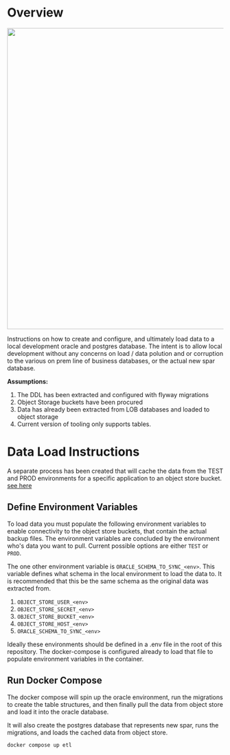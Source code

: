 # Overview

<img src="https://lh3.googleusercontent.com/pw/AP1GczMJaVEHHphmPE_w4ekcrlvD9UIGulCzzPXXIrPen7cEzwjA3CSlNLMyZMJpXrNC8ySVjEXoQra98CQSD__EQuINSi4QXiKkraBFw-1FLsV_jyKghJGFri4v9M3PKSHUeLbsgCP0Ns2GAhO0yYKAfqj6_Q=w1381-h778-s-no-gm?authuser=0" width="700px">

Instructions on how to create and configure, and ultimately load data to
a local development oracle and postgres database.  The intent is to allow  local development
without any concerns on load / data polution and or corruption to the various
on prem line of business databases, or the actual new spar database.

**Assumptions:**
1. The DDL has been extracted and configured with flyway migrations
1. Object Storage buckets have been procured
1. Data has already been extracted from LOB databases and loaded to object
    storage
1. Current version of tooling only supports tables.

# Data Load Instructions

A separate process has been created that will cache the data from the TEST and
PROD environments for a specific application to an object store bucket.
[see here](./data_extract.md)


## Define Environment Variables

To load data you must populate the following environment variables to enable
connectivity to the object store buckets, that contain the actual backup
files.  The environment variables are concluded by the environment who's
data you want to pull.  Current possible options are either `TEST` or `PROD`.

The one other environment variable is `ORACLE_SCHEMA_TO_SYNC_<env>`. This
variable defines what schema in the local environment to load the data to.  It
is recommended that this be the same schema as the original data was extracted
from.

1. `OBJECT_STORE_USER_<env>`
1. `OBJECT_STORE_SECRET_<env>`
1. `OBJECT_STORE_BUCKET_<env>`
1. `OBJECT_STORE_HOST_<env>`
1. `ORACLE_SCHEMA_TO_SYNC_<env>`

Ideally these environments should be defined in a .env file in the root of this
repository.  The docker-compose is configured already to load that file to
populate environment variables in the container.

## Run Docker Compose

The docker compose will spin up the oracle environment, run the migrations to
create the table structures, and then finally pull the data from object store
and load it into the oracle database.

It will also create the postgres database that represents new spar, runs the
migrations, and loads the cached data from object store.

```docker compose up etl```
